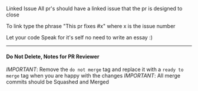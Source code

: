 Linked Issue All pr's should have a linked issue that the pr is designed to close

To link type the phrase "This pr fixes #x" where x is the issue number

Let your code Speak for it's self no need to write an essay :)

----
#### Do Not Delete, Notes for PR Reviewer
*IMPORTANT*: Remove the `do not merge` tag and replace it with a `ready to merge` tag when you are happy with the changes
*IMPORTANT*: All merge commits should be Squashed and Merged
